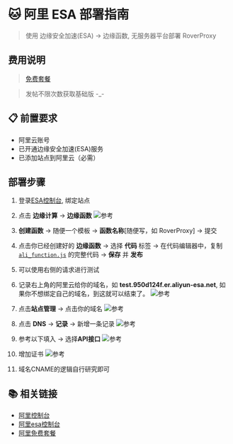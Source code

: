 # 🐱 阿里 ESA 部署指南

> 使用 边缘安全加速(ESA) -> 边缘函数, 无服务器平台部署 RoverProxy

## 费用说明

> [免费套餐](https://help.aliyun.com/zh/edge-security-acceleration/esa/product-overview/how-to-get-esa-for-free)

> 发帖不限次数获取基础版 -_-

## 📋 前置要求

- 阿里云账号
- 已开通边缘安全加速(ESA)服务
- 已添加站点到阿里云（必需）

## 部署步骤

1. 登录[ESA控制台](https://esa.console.aliyun.com), 绑定站点

2. 点击 **边缘计算** -> **边缘函数**
![参考](./imgs/ali/function.png)

3. **创建函数** -> 随便一个模板 -> **函数名称**[随便写，如 RoverProxy] -> 提交

4. 点击你已经创建好的 **边缘函数** -> 选择 **代码** 标签 -> 在代码编辑器中，复制 [`ali_function.js`](../ali_function.js) 的完整代码 -> **保存** 并 **发布**

5. 可以使用右侧的请求进行测试

6. 记录右上角的阿里云给你的域名，如 **test.950d124f.er.aliyun-esa.net**, 如果你不想绑定自己的域名，到这就可以结束了。
![参考](./imgs/ali/modify.png)

7. 点击**站点管理** -> 点击你的域名
![参考](./imgs/ali/manage.png)

8. 点击 **DNS** -> **记录** -> 新增一条记录
![参考](./imgs/ali/record.png)

9. 参考以下填入 -> 选择**API接口**
![参考](./imgs/ali/image.png)

10. 增加证书
![参考](./imgs/ali/https.png)

11. 域名CNAME的逻辑自行研究即可


## 📚 相关链接

- [阿里控制台](https://home.console.aliyun.com/home/dashboard/ProductAndService)
- [阿里esa控制台](https://esa.console.aliyun.com)
- [阿里免费套餐](https://help.aliyun.com/zh/edge-security-acceleration/esa/product-overview/how-to-get-esa-for-free)